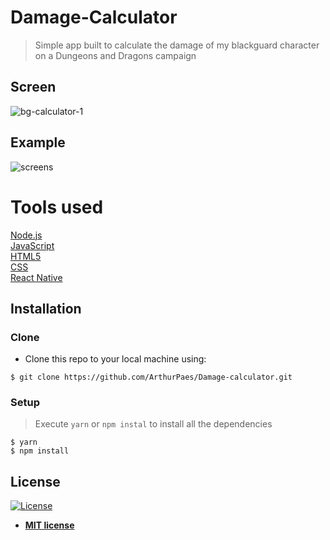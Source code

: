 

# Damage-Calculator

> Simple app built to calculate the damage of my blackguard character on a Dungeons and Dragons campaign






## Screen



![bg-calculator-1](https://user-images.githubusercontent.com/47614825/86076498-8ccb9380-ba60-11ea-8124-c32ad77e676e.gif)

## Example
![screens](https://user-images.githubusercontent.com/47614825/86074896-2729d800-ba5d-11ea-89e4-848f75990d17.gif)



# Tools used 
<a href="https://nodejs.org/en/">Node.js</a>  <br/>
<a href="https://www.javascript.com/">JavaScript</a> <br/>
<a href="">HTML5</a> <br/>
<a href="">CSS</a> <br/>
<a href="https://reactnative.dev/">React Native</a>


## Installation

### Clone

- Clone this repo to your local machine using:
```shell
$ git clone https://github.com/ArthurPaes/Damage-calculator.git
```
### Setup


> Execute `yarn` or `npm instal` to install all the dependencies

```shell
$ yarn 
$ npm install
```









## License

[![License](http://img.shields.io/:license-mit-blue.svg?style=flat-square)](http://badges.mit-license.org)

- **[MIT license](http://opensource.org/licenses/mit-license.php)**
